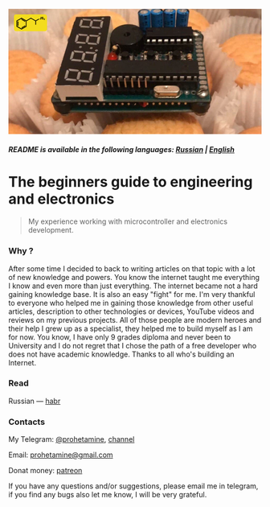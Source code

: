 ![logo](https://github.com/prohetamine/The-beginners-guide-to-engineering-and-electronics/blob/main/media/logo.png)

##### README is available in the following languages: [Russian](https://github.com/prohetamine/The-beginners-guide-to-engineering-and-electronics/blob/main/README/russian.md) | [English](https://github.com/prohetamine/The-beginners-guide-to-engineering-and-electronics/blob/main/README.md)


# The beginners guide to engineering and electronics
> My experience working with microcontroller and electronics development.

### Why ?
After some time I decided to back to writing articles on that topic with a lot of new knowledge and powers. You know the internet taught me everything I know and even more than just everything. The internet became not a hard gaining knowledge base. It is also an easy "fight" for me. I'm very thankful to everyone who helped me in gaining those knowledge from other useful articles, description to other technologies or devices, YouTube videos and reviews on my previous projects. All of those people are modern heroes and their help I grew up as a specialist, they helped me to build myself as I am for now. You know, I have only 9 grades diploma and never been to University and I do not regret that I chose the path of a free developer who does not have academic knowledge. Thanks to all who's building an Internet.

### Read

Russian — [habr](https://habr.com/ru/post/593421/)

### Contacts

My Telegram: [@prohetamine](https://t.me/prohetamine), [channel](https://t.me/prohetamines)

Email: prohetamine@gmail.com

Donat money: [patreon](https://www.patreon.com/prohetamine)

If you have any questions and/or suggestions, please email me in telegram, if you find any bugs also let me know, I will be very grateful.

